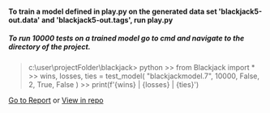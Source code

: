 #### To train a model defined in play.py on the generated data set 'blackjack5-out.data' and 'blackjack5-out.tags', run play.py

##### To run 10000 tests on a trained model go to cmd and navigate to the directory of the project.


> c:\user\projectFolder\blackjack> python
> \>> from Blackjack import *
> \>> wins, losses, ties = test_model( "blackjackmodel.7", 10000, False, 2, True, False )
> \>> print(f'{wins} | {losses} | {ties}')

[Go to Report](https://docs.google.com/viewer?url=https://github.com/sam-dedge/Blackjack_CS531-AI531/raw/submitted/Final%20project%20CS531.pdf)
or
[View in repo](https://github.com/sam-dedge/Blackjack_CS531-AI531/blob/submitted/Final%20project%20CS531.pdf)
